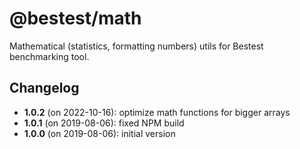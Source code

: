 # @bestest/math

Mathematical (statistics, formatting numbers) utils for Bestest benchmarking tool.

## Changelog

* **1.0.2** (on 2022-10-16): optimize math functions for bigger arrays
* **1.0.1** (on 2019-08-06): fixed NPM build
* **1.0.0** (on 2019-08-06): initial version

